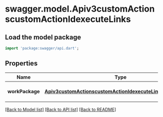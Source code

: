 # swagger.model.Apiv3customActionscustomActionIdexecuteLinks

## Load the model package
```dart
import 'package:swagger/api.dart';
```

## Properties
Name | Type | Description | Notes
------------ | ------------- | ------------- | -------------
**workPackage** | [**Apiv3customActionscustomActionIdexecuteLinksWorkPackage**](Apiv3customActionscustomActionIdexecuteLinksWorkPackage.md) |  | [optional] [default to null]

[[Back to Model list]](../README.md#documentation-for-models) [[Back to API list]](../README.md#documentation-for-api-endpoints) [[Back to README]](../README.md)


